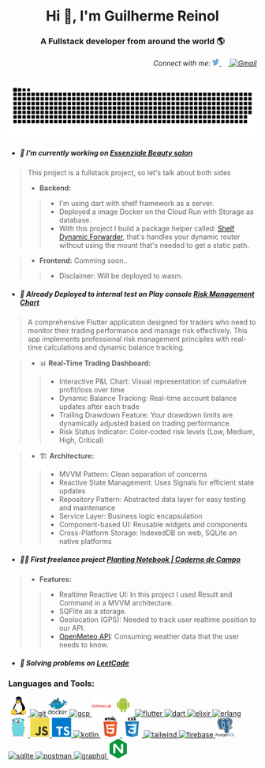 <h1 align="center">Hi 👋, I'm Guilherme Reinol</h1>
<h3 align="center">A Fullstack developer from around the world 🌎 </h3> 
<h6 align="right">Connect with me: 
  <a href="https://x.com/atomic_gui"> 
    <img width="14" height="14" alt="X" src="./icons/twitter.svg" />
  </a> 
  <a href="https://www.linkedin.com/in/guilherme-henrique-dos-santos-reinol-016153b2/"> 
    <img width="14" height="14" alt="LinkedIn" src="./icons/raw-linkedin.svg" /> 
  </a>
  <a href="guibbv2011@gmail.com"> 
    <img width="14" height="14" alt="Gmail" src="https://github.com/user-attachments/assets/d612083b-088f-4012-930b-a4d21bcaab9d" />
  </a>
</h6>

<picture>
  <source media="(prefers-color-scheme: dark)" srcset="https://raw.githubusercontent.com/platane/platane/output/github-contribution-grid-snake-dark.svg">
  <source media="(prefers-color-scheme: light)" srcset="https://raw.githubusercontent.com/platane/platane/output/github-contribution-grid-snake.svg">
  <img alt="github contribution grid snake animation" src="https://raw.githubusercontent.com/platane/platane/output/github-contribution-grid-snake.svg">
</picture>

* ##### 🔭 I’m currently working on [Essenziale Beauty salon](https://github.com/guibbv2011/essenziale)
> This project is a fullstack project, so let's talk about both sides
> * **Backend:**
>> - I'm using dart with shelf framework as a server.
>> - Deployed a image Docker on the Cloud Run with Storage as database.
>> - With this project I build a package helper called: [Shelf Dynamic Forwarder](https://pub.dev/packages/shelf_dynamic_forwarder), that's handles your dynamic router without using the mount that's needed to get a static path.

> * **Frontend:** Comming soon..
>> - Disclaimer: Will be deployed to wasm.

* ##### 🧪 Already Deployed to internal test on Play console [Risk Management Chart](https://github.com/guibbv2011/Risk-Management-Chart)
> A comprehensive Flutter application designed for traders who need to monitor their trading performance and manage risk effectively. This app implements professional risk management principles with real-time calculations and dynamic balance tracking.

> * 📊 **Real-Time Trading Dashboard:**
>> - Interactive P&L Chart: Visual representation of cumulative profit/loss over time
>> - Dynamic Balance Tracking: Real-time account balance updates after each trade
>> - Trailing Drawdown Feature: Your drawdown limits are dynamically adjusted based on trading performance.
>> - Risk Status Indicator: Color-coded risk levels (Low, Medium, High, Critical)

> * 🏗️ **Architecture:**
>> - MVVM Pattern: Clean separation of concerns
>> - Reactive State Management: Uses Signals for efficient state updates
>> - Repository Pattern: Abstracted data layer for easy testing and maintenance
>> - Service Layer: Business logic encapsulation
>> - Component-based UI: Reusable widgets and components
>> - Cross-Platform Storage: IndexedDB on web, SQLite on native platforms

* ##### 👨‍💻 First freelance project [Planting Notebook | Caderno de Campo](https://github.com/guibbv2011/caderno_de_campo/tree/changes_to_overview_feature/lib)
> * **Features:**
>> - Realtime Reactive UI: In this project I used Result and Command in a MVVM architecture.
>> - SQFlite as a storage.
>> - Geolocation (GPS): Needed to track user realtime position to our API.
>> - [OpenMeteo API](https://open-meteo.com/): Consuming weather data that the user needs to know.

- ##### 🧠 Solving problems on [LeetCode](https://leetcode.com/u/guibbv2011/)

    
<h3 align="left">Languages and Tools:</h3>
<p align="left">

  <a href="https://www.linux.org/" target="_blank" rel="noreferrer"> 
    <img src="https://raw.githubusercontent.com/devicons/devicon/master/icons/linux/linux-original.svg" alt="linux" width="40" height="40"/> 
  </a> 

  <a href="https://git-scm.com/" target="_blank" rel="noreferrer"> 
    <img src="https://www.vectorlogo.zone/logos/git-scm/git-scm-icon.svg" alt="git" width="40" height="40"/> 
  </a>  

  <a href="https://www.docker.com/" target="_blank" rel="noreferrer"> 
    <img src="https://raw.githubusercontent.com/devicons/devicon/master/icons/docker/docker-original-wordmark.svg" alt="docker" width="40" height="40"/> 
  </a> 

  <a href="https://cloud.google.com" target="_blank" rel="noreferrer"> 
    <img src="https://www.vectorlogo.zone/logos/google_cloud/google_cloud-icon.svg" alt="gcp" width="40" height="40"/> 
  </a> 

  <a href="https://www.oracle.com/" target="_blank" rel="noreferrer"> 
    <img src="https://raw.githubusercontent.com/devicons/devicon/master/icons/oracle/oracle-original.svg" alt="oracle" width="40" height="40"/> 
  </a> 

  <a href="https://developer.android.com" target="_blank" rel="noreferrer"> 
    <img src="https://raw.githubusercontent.com/devicons/devicon/master/icons/android/android-original-wordmark.svg" alt="android" width="40" height="40"/>
  </a>

  <a href="https://flutter.dev" target="_blank" rel="noreferrer"> 
    <img src="https://www.vectorlogo.zone/logos/flutterio/flutterio-icon.svg" alt="flutter" width="40" height="40"/> 
  </a>

  <a href="https://dart.dev" target="_blank" rel="noreferrer"> 
    <img src="https://www.vectorlogo.zone/logos/dartlang/dartlang-icon.svg" alt="dart" width="40" height="40"/>
  </a>

  <a href="https://elixir-lang.org" target="_blank" rel="noreferrer"> 
    <img src="https://www.vectorlogo.zone/logos/elixir-lang/elixir-lang-icon.svg" alt="elixir" width="40" height="40"/>
  </a>

  <a href="https://www.erlang.org/" target="_blank" rel="noreferrer"> 
    <img src="https://www.vectorlogo.zone/logos/erlang/erlang-official.svg" alt="erlang" width="40" height="40"/>
  </a>

  <a href="https://golang.org" target="_blank" rel="noreferrer"> 
    <img src="https://raw.githubusercontent.com/devicons/devicon/master/icons/go/go-original.svg" alt="go" width="40" height="40"/>
  </a>

  <a href="https://developer.mozilla.org/en-US/docs/Web/JavaScript" target="_blank" rel="noreferrer"> 
    <img src="https://raw.githubusercontent.com/devicons/devicon/master/icons/javascript/javascript-original.svg" alt="javascript" width="40" height="40"/>
  </a>

  <a href="https://www.typescriptlang.org/" target="_blank" rel="noreferrer"> 
    <img src="https://raw.githubusercontent.com/devicons/devicon/master/icons/typescript/typescript-original.svg" alt="typescript" width="40" height="40"/>
  </a>

  <a href="https://kotlinlang.org" target="_blank" rel="noreferrer"> 
    <img src="https://www.vectorlogo.zone/logos/kotlinlang/kotlinlang-icon.svg" alt="kotlin" width="40" height="40"/>
  </a> 

  <a href="https://www.w3.org/html/" target="_blank" rel="noreferrer"> 
    <img src="https://raw.githubusercontent.com/devicons/devicon/master/icons/html5/html5-original-wordmark.svg" alt="html5" width="40" height="40"/>
  </a> 

  <a href="https://www.w3schools.com/css/" target="_blank" rel="noreferrer"> 
    <img src="https://raw.githubusercontent.com/devicons/devicon/master/icons/css3/css3-original-wordmark.svg" alt="css3" width="40" height="40"/>
  </a> 

  <a href="https://tailwindcss.com/" target="_blank" rel="noreferrer"> 
    <img src="https://www.vectorlogo.zone/logos/tailwindcss/tailwindcss-icon.svg" alt="tailwind" width="40" height="40"/>
  </a> 

  <a href="https://firebase.google.com/" target="_blank" rel="noreferrer"> 
    <img src="https://www.vectorlogo.zone/logos/firebase/firebase-icon.svg" alt="firebase" width="40" height="40"/>
  </a> 

  <a href="https://www.postgresql.org" target="_blank" rel="noreferrer"> 
    <img src="https://raw.githubusercontent.com/devicons/devicon/master/icons/postgresql/postgresql-original-wordmark.svg" alt="postgresql" width="40" height="40"/> 
  </a> 

  <a href="https://www.sqlite.org/" target="_blank" rel="noreferrer"> 
    <img src="https://www.vectorlogo.zone/logos/sqlite/sqlite-icon.svg" alt="sqlite" width="40" height="40"/> 
  </a>

  <a href="https://postman.com" target="_blank" rel="noreferrer"> 
    <img src="https://www.vectorlogo.zone/logos/getpostman/getpostman-icon.svg" alt="postman" width="40" height="40"/> 
  </a> 

  <a href="https://graphql.org" target="_blank" rel="noreferrer"> 
    <img src="https://www.vectorlogo.zone/logos/graphql/graphql-icon.svg" alt="graphql" width="40" height="40"/> 
  </a>

  <a href="https://www.nginx.com" target="_blank" rel="noreferrer"> 
    <img src="https://raw.githubusercontent.com/devicons/devicon/master/icons/nginx/nginx-original.svg" alt="nginx" width="40" height="40"/> 
  </a> 

</p>

